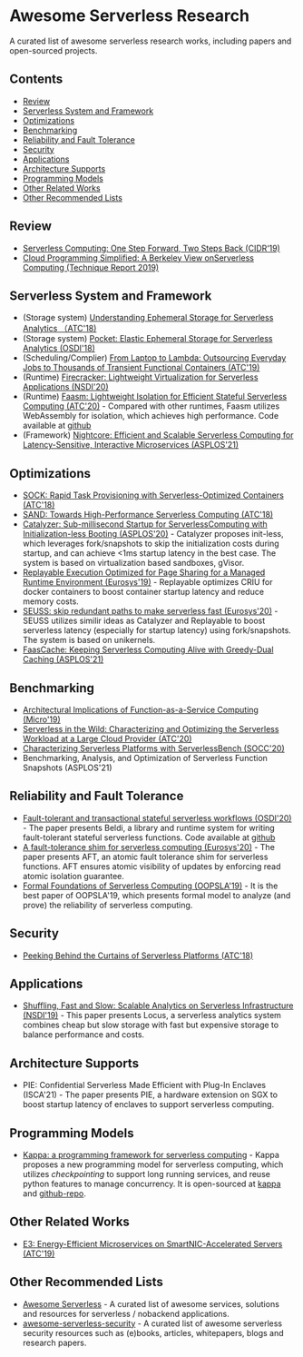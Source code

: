 # Awesome Serverless Research
A curated list of awesome serverless research works, including papers and open-sourced projects.


## Contents
- [Review](#review)
- [Serverless System and Framework](#serverless-system-and-framework)
- [Optimizations](#optimizations)
- [Benchmarking](#benchmarking)
- [Reliability and Fault Tolerance](#reliability-and-fault-tolerance)
- [Security](#security)
- [Applications](#applications)
- [Architecture Supports](#architecture-supports)
- [Programming Models](#programming-models)
- [Other Related Works](#other-related-works)
- [Other Recommended Lists](#other-recommended-lists)

## Review
- [Serverless Computing: One Step Forward, Two Steps Back (CIDR‘19)](http://cidrdb.org/cidr2019/papers/p119-hellerstein-cidr19.pdf)
- [Cloud Programming Simplified: A Berkeley View onServerless Computing (Technique Report 2019)](https://www2.eecs.berkeley.edu/Pubs/TechRpts/2019/EECS-2019-3.pdf)

## Serverless System and Framework
- (Storage system) [Understanding Ephemeral Storage for Serverless Analytics （ATC'18)](https://dl.acm.org/doi/10.5555/3277355.3277431)
- (Storage system) [Pocket: Elastic Ephemeral Storage for Serverless Analytics (OSDI'18)](https://dl.acm.org/doi/10.5555/3291168.3291200)
- (Scheduling/Complier) [From Laptop to Lambda: Outsourcing Everyday Jobs to Thousands of Transient Functional Containers (ATC'19)](https://dl.acm.org/doi/10.5555/3358807.3358848)
- (Runtime) [Firecracker: Lightweight Virtualization for Serverless Applications (NSDI'20)](https://www.usenix.org/system/files/nsdi20-paper-agache.pdf)
- (Runtime) [Faasm: Lightweight Isolation for Efficient Stateful Serverless Computing (ATC'20)](https://www.usenix.org/conference/atc20/presentation/shillaker) - Compared with other runtimes, Faasm utilizes WebAssembly for isolation, which achieves high performance. Code available at [github](https://github.com/faasm/faasm)
- (Framework) [Nightcore: Efficient and Scalable Serverless Computing for Latency-Sensitive, Interactive Microservices (ASPLOS'21)](https://www.cs.utexas.edu/~zjia/asplos21main-p89-final.pdf)

## Optimizations
- [SOCK: Rapid Task Provisioning with Serverless-Optimized Containers (ATC'18)](https://dl.acm.org/doi/10.5555/3277355.3277362)
- [SAND: Towards High-Performance Serverless Computing (ATC'18)](https://dl.acm.org/doi/10.5555/3277355.3277444)
- [Catalyzer: Sub-millisecond Startup for ServerlessComputing with Initialization-less Booting (ASPLOS'20)](https://dl.acm.org/doi/10.1145/3373376.3378512) - Catalyzer proposes init-less, which leverages fork/snapshots to skip the initialization costs during startup, and can achieve <1ms startup latency in the best case. The system is based on virtualization based sandboxes, gVisor.
- [Replayable Execution Optimized for Page Sharing for a Managed Runtime Environment (Eurosys'19)](https://dl.acm.org/doi/abs/10.1145/3302424.3303978) - Replayable optimizes CRIU for docker containers to boost container startup latency and reduce memory costs.
- [SEUSS: skip redundant paths to make serverless fast (Eurosys'20)](https://dl.acm.org/doi/abs/10.1145/3342195.3392698) - SEUSS utilizes similir ideas as Catalyzer and Replayable to boost serverless latency (especially for startup latency) using fork/snapshots. The system is based on unikernels.
- [FaasCache: Keeping Serverless Computing Alive with Greedy-Dual Caching (ASPLOS'21)](http://homes.sice.indiana.edu/prateeks/papers/faascache-asplos21.pdf)


## Benchmarking
- [Architectural Implications of Function-as-a-Service Computing (Micro'19)](https://dl.acm.org/doi/10.1145/3352460.3358296)
- [Serverless in the Wild: Characterizing and Optimizing the Serverless Workload at a Large Cloud Provider (ATC'20)](https://www.usenix.org/conference/atc20/presentation/shahrad)
- [Characterizing Serverless Platforms with ServerlessBench (SOCC'20)](https://dl.acm.org/doi/10.1145/3419111.3421280)
- Benchmarking, Analysis, and Optimization of Serverless Function Snapshots (ASPLOS'21)


## Reliability and Fault Tolerance
- [Fault-tolerant and transactional stateful serverless workflows (OSDI'20)](https://www.usenix.org/conference/osdi20/presentation/zhang-haoran) - The paper presents Beldi, a library and runtime system for writing fault-tolerant stateful serverless functions. Code available at [github](https://github.com/eniac/Beldi)
- [A fault-tolerance shim for serverless computing (Eurosys'20)](https://dl.acm.org/doi/10.1145/3342195.3387535) - The paper presents AFT, an atomic fault tolerance shim for serverless functions. AFT ensures atomic visibility of updates by enforcing read atomic isolation guarantee.
- [Formal Foundations of Serverless Computing (OOPSLA'19)](https://dl.acm.org/doi/10.1145/3360575) - It is the best paper of OOPSLA'19, which presents formal model to analyze (and prove) the reliability of serverless computing.

## Security
- [Peeking Behind the Curtains of Serverless Platforms (ATC'18)](https://dl.acm.org/doi/10.5555/3277355.3277369)


## Applications
- [Shuffling, Fast and Slow: Scalable Analytics on Serverless Infrastructure (NSDI'19)](https://www.usenix.org/conference/nsdi19/presentation/pu) - This paper  presents Locus, a serverless analytics system combines cheap but slow storage with fast but expensive storage to balance performance and costs.

## Architecture Supports
- PIE: Confidential Serverless Made Efficient with Plug-In Enclaves (ISCA'21) - The paper presents PIE, a hardware extension on SGX to boost startup latency of enclaves to support serverless computing.

## Programming Models
- [Kappa: a programming framework for serverless computing](https://dl.acm.org/doi/abs/10.1145/3419111.3421277) - Kappa proposes a new programming model for serverless computing, which utilizes *checkpointing* to support long running services, and reuse python features to manage concurrency. It is open-sourced at [kappa](https://kappa.cs.berkeley.edu) and [github-repo](https://github.com/NetSys/kappa).


## Other Related Works
- [E3: Energy-Efficient Microservices on SmartNIC-Accelerated Servers (ATC'19)](https://dl.acm.org/doi/10.5555/3358807.3358839)

## Other Recommended Lists
- [Awesome Serverless](https://github.com/anaibol/awesome-serverless) - A curated list of awesome services, solutions and resources for serverless / nobackend applications.
- [awesome-serverless-security](https://github.com/puresec/awesome-serverless-security) - A curated list of awesome serverless security resources such as (e)books, articles, whitepapers, blogs and research papers.

